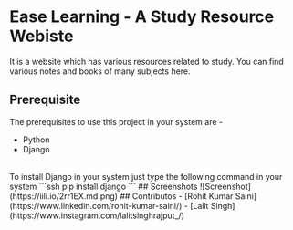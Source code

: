 # Ease Learning - A Study Resource Webiste
It is a website which has various resources related to study. You can find various notes and books of many subjects here.

## Prerequisite
The prerequisites to use this project in your system are - 
- Python
- Django
<br>
To install Django in your system just type the following command in your system
```ssh
pip install django
```
## Screenshots
![Screenshot](https://iili.io/2rr1EX.md.png)
## Contributos
- [Rohit Kumar Saini](https://www.linkedin.com/rohit-kumar-saini/)
- [Lalit Singh](https://www.instagram.com/lalitsinghrajput_/)
